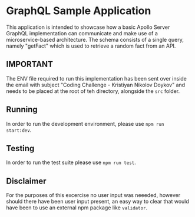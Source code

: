 # GraphQL Sample Application

This application is intended to showcase how a basic Apollo Server GraphQL implementation can communicate and make use of a microservice-based architecture. The schema consists of a single query, namely "getFact" which is used to retrieve a random fact from an API.

## IMPORTANT

The ENV file required to run this implementation has been sent over inside the email with subject "Coding Challenge - Kristiyan Nikolov Doykov" and needs to be placed at the root of teh directory, alongside the `src` folder.

## Running

In order to run the development environment, please use `npm run start:dev`.

## Testing

In order to run the test suite please use `npm run test`.

## Disclaimer

For the purposes of this excercise no user input was neeeded, however should there have been user input present, an easy way to clear that would have been to use an external npm package like `validator`.
